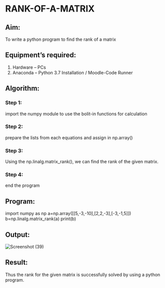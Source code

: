 # RANK-OF-A-MATRIX
## Aim:
To write a python program to find the rank of a matrix
## Equipment’s required:
1. 	Hardware – PCs
2. 	Anaconda – Python 3.7 Installation / Moodle-Code Runner
## Algorithm:
### Step 1:
import the numpy module to use the bolit-in functions for calculation
### Step 2:
prepare the lists from each equations and assign in np.array()
### Step 3:
Using the np.linalg.matrix_rank(), we can find the rank of the given matrix.
### Step 4:
end the program
## Program:
import numpy as np
a=np.array([[5,-3,-10],[2,2,-3],[-3,-1,5]])
b=np.linalg.matrix_rank(a)
print(b)
## Output:
![Screenshot (39)](https://github.com/user-attachments/assets/11915325-4edc-43c5-9de7-f22fd9df73c0)

## Result:
Thus the rank for the given matrix is successfully solved by  using a python program.

